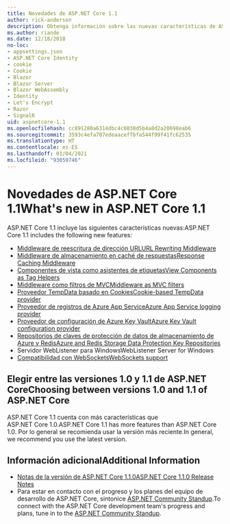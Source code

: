 ```yaml
---
title: Novedades de ASP.NET Core 1.1
author: rick-anderson
description: Obtenga información sobre las nuevas características de ASP.NET Core 1.1.
ms.author: riande
ms.date: 12/18/2018
no-loc:
- appsettings.json
- ASP.NET Core Identity
- cookie
- Cookie
- Blazor
- Blazor Server
- Blazor WebAssembly
- Identity
- Let's Encrypt
- Razor
- SignalR
uid: aspnetcore-1.1
ms.openlocfilehash: cc891280a6314dbc4c0838d5b4a8d2a20698eab6
ms.sourcegitcommit: 3593c4efa707edeaaceffbfa544f99f41fc62535
ms.translationtype: HT
ms.contentlocale: es-ES
ms.lasthandoff: 01/04/2021
ms.locfileid: "93059746"
---
```

# <a name="whats-new-in-aspnet-core-11"></a><span data-ttu-id="7629f-103">Novedades de ASP.NET Core 1.1</span><span class="sxs-lookup"><span data-stu-id="7629f-103">What's new in ASP.NET Core 1.1</span></span>

<span data-ttu-id="7629f-104">ASP.NET Core 1.1 incluye las siguientes características nuevas:</span><span class="sxs-lookup"><span data-stu-id="7629f-104">ASP.NET Core 1.1 includes the following new features:</span></span>

- [<span data-ttu-id="7629f-105">Middleware de reescritura de dirección URL</span><span class="sxs-lookup"><span data-stu-id="7629f-105">URL Rewriting Middleware</span></span>](xref:fundamentals/url-rewriting)
- [<span data-ttu-id="7629f-106">Middleware de almacenamiento en caché de respuestas</span><span class="sxs-lookup"><span data-stu-id="7629f-106">Response Caching Middleware</span></span>](xref:performance/caching/middleware)
- [<span data-ttu-id="7629f-107">Componentes de vista como asistentes de etiquetas</span><span class="sxs-lookup"><span data-stu-id="7629f-107">View Components as Tag Helpers</span></span>](xref:mvc/views/view-components#invoking-a-view-component-as-a-tag-helper)
- [<span data-ttu-id="7629f-108">Middleware como filtros de MVC</span><span class="sxs-lookup"><span data-stu-id="7629f-108">Middleware as MVC filters</span></span>](xref:mvc/controllers/filters#using-middleware-in-the-filter-pipeline)
- [<span data-ttu-id="7629f-109">Proveedor TempData basado en Cookies</span><span class="sxs-lookup"><span data-stu-id="7629f-109">Cookie-based TempData provider</span></span>](xref:fundamentals/app-state#tempdata)
- [<span data-ttu-id="7629f-110">Proveedor de registros de Azure App Service</span><span class="sxs-lookup"><span data-stu-id="7629f-110">Azure App Service logging provider</span></span>](xref:fundamentals/logging/index#azure-app-service-provider)
- [<span data-ttu-id="7629f-111">Proveedor de configuración de Azure Key Vault</span><span class="sxs-lookup"><span data-stu-id="7629f-111">Azure Key Vault configuration provider</span></span>](xref:security/key-vault-configuration)
- [<span data-ttu-id="7629f-112">Repositorios de claves de protección de datos de almacenamiento de Azure y Redis</span><span class="sxs-lookup"><span data-stu-id="7629f-112">Azure and Redis Storage Data Protection Key Repositories</span></span>](xref:security/data-protection/implementation/key-storage-providers)
- <span data-ttu-id="7629f-113">Servidor WebListener para Windows</span><span class="sxs-lookup"><span data-stu-id="7629f-113">WebListener Server for Windows</span></span>
- [<span data-ttu-id="7629f-114">Compatibilidad con WebSockets</span><span class="sxs-lookup"><span data-stu-id="7629f-114">WebSockets support</span></span>](xref:fundamentals/websockets)

## <a name="choosing-between-versions-10-and-11-of-aspnet-core"></a><span data-ttu-id="7629f-115">Elegir entre las versiones 1.0 y 1.1 de ASP.NET Core</span><span class="sxs-lookup"><span data-stu-id="7629f-115">Choosing between versions 1.0 and 1.1 of ASP.NET Core</span></span>

<span data-ttu-id="7629f-116">ASP.NET Core 1.1 cuenta con más características que ASP.NET Core 1.0.</span><span class="sxs-lookup"><span data-stu-id="7629f-116">ASP.NET Core 1.1 has more features than ASP.NET Core 1.0.</span></span> <span data-ttu-id="7629f-117">Por lo general se recomienda usar la versión más reciente.</span><span class="sxs-lookup"><span data-stu-id="7629f-117">In general, we recommend you use the latest version.</span></span>

## <a name="additional-information"></a><span data-ttu-id="7629f-118">Información adicional</span><span class="sxs-lookup"><span data-stu-id="7629f-118">Additional Information</span></span>

- [<span data-ttu-id="7629f-119">Notas de la versión de ASP.NET Core 1.1.0</span><span class="sxs-lookup"><span data-stu-id="7629f-119">ASP.NET Core 1.1.0 Release Notes</span></span>](https://github.com/dotnet/aspnetcore/releases/tag/1.1.0)
- <span data-ttu-id="7629f-120">Para estar en contacto con el progreso y los planes del equipo de desarrollo de ASP.NET Core, sintonice [ASP.NET Community Standup](https://live.asp.net/).</span><span class="sxs-lookup"><span data-stu-id="7629f-120">To connect with the ASP.NET Core development team's progress and plans, tune in to the [ASP.NET Community Standup](https://live.asp.net/).</span></span>
